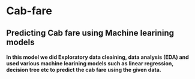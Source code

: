 # Cab-fare

## Predicting Cab fare using Machine learining models

#### In this model we did Exploratory data cleaining, data analysis (EDA) and used various machine learining models such as linear regression, decision tree etc to predict the cab fare using the given data.

